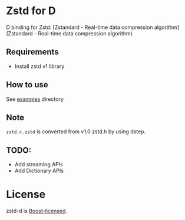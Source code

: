 # Zstd for D

D binding for Zstd: [Zstandard - Real-time data compression algorithm](Zstandard - Real-time data compression algorithm)

## Requirements

- Install zstd v1 library

## How to use

See [examples](examples/) directory

## Note

`zstd.c.zstd` is converted from v1.0 zstd.h by using dstep.

## TODO:

- Add streaming APIs
- Add Dictionary APIs

# License

zstd-d is [Boost-licensed](LICENSE_1_0.txt).
